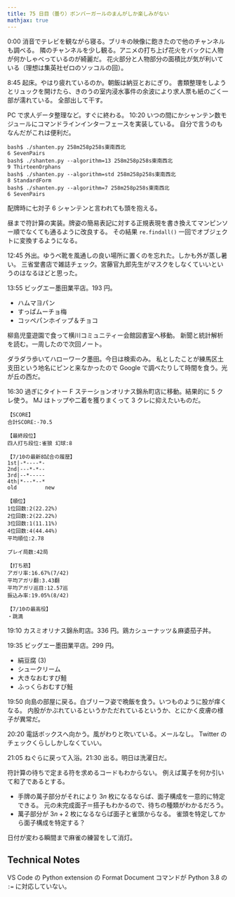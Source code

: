 ```yaml
---
title: 75 日目（曇り）ボンバーガールのまんがしか楽しみがない
mathjax: true
---
```


0:00 消音でテレビを観ながら寝る。ブリキの映像に飽きたので他のチャンネルも調べる。
隣のチャンネルを少し観る。アニメの打ち上げ花火をバックに人物が何かしゃべっているのが綺麗だ。
花火部分と人物部分の面積比が気が利いている（理想は集英社ゼロのソッコルの回）。

8:45 起床。やはり疲れているのか。朝飯は納豆とおにぎり。
書類整理をしようとリュックを開けたら、きのうの室内浸水事件の余波により求人票も紙のごく一部が濡れている。
全部出して干す。

PC で求人データ整理など。すぐに終わる。
10:20 いつの間にかシャンテン数モジュールにコマンドラインインターフェースを実装している。
自分で言うのもなんだがこれは便利だ。

```shell
bash$ ./shanten.py 258m258p258s東南西北
6 SevenPairs
bash$ ./shanten.py --algorithm=13 258m258p258s東南西北
9 ThirteenOrphans
bash$ ./shanten.py --algorithm=std 258m258p258s東南西北
8 StandardForm
bash$ ./shanten.py --algorithm=7 258m258p258s東南西北
6 SevenPairs
```

配牌時に七対子 6 シャンテンと言われても頭を抱える。

昼まで符計算の実装。牌姿の簡易表記に対する正規表現を書き換えてマンピンソー順でなくても通るように改良する。
その結果 `re.findall()` 一回でオブジェクトに変換するようになる。

12:45 外出。ゆうべ靴を風通しの良い場所に置くのを忘れた。しかも外が蒸し暑い。
三省堂書店で雑誌チェック。宮藤官九郎先生がマスクをしなくていいというのはなるほどと思った。

13:55 ビッグエー墨田業平店。193 円。

* ハムマヨパン
* すっぱムーチョ梅
* コッペパンホイップ＆チョコ

柳島児童遊園で食って横川コミュニティー会館図書室へ移動。
新聞と統計解析を読む。一周したので次回ノート。

ダラダラ歩いてハローワーク墨田。今日は検索のみ。
私としたことが練馬区土支田という地名にピンと来なかったので Google で調べたりして時間を食う。光が丘の西だ。

16:30 過ぎにタイトー F ステーションオリナス錦糸町店に移動。結果的に 5 クレ使う。
MJ はトップや二着を獲りまくって 3 クレに抑えたいものだ。

```text
【SCORE】
合計SCORE:-70.5

【最終段位】
四人打ち段位:雀狼 幻球:8

【7/10の最新8試合の履歴】
1st|-*----*-
2nd|---*-*--
3rd|--*-----
4th|*---*--*
old         new

【順位】
1位回数:2(22.22%)
2位回数:2(22.22%)
3位回数:1(11.11%)
4位回数:4(44.44%)
平均順位:2.78

プレイ局数:42局

【打ち筋】
アガリ率:16.67%(7/42)
平均アガリ翻:3.43翻
平均アガリ巡目:12.57巡
振込み率:19.05%(8/42)

【7/10の最高役】
・跳満
```

19:10 カスミオリナス錦糸町店。336 円。鶏カシューナッツ＆麻婆茄子丼。

19:35 ビッグエー墨田業平店。299 円。

* 絹豆腐 (3)
* シュークリーム
* 大きなおむすび鮭
* ふっくらおむすび鮭

19:50 向島の部屋に戻る。白ブリーフ姿で晩飯を食う。いつものように股が痒くなる。
内股がかぶれているというかただれているというか、とにかく皮膚の様子が異常だ。

20:20 電話ボックスへ向かう。風がわりと吹いている。メールなし。
Twitter のチェックくらししかしなくていい。

21:05 ねぐらに戻って入浴。21:30 出る。明日は洗濯日だ。

符計算の待ちで定まる符を求めるコードもわからない。
例えば萬子を何か引いて和了であるとする。

* 手牌の萬子部分がそれにより $3n$ 枚になるならば、面子構成を一意的に特定できる。
  元の未完成面子＝搭子もわかるので、待ちの種類がわかるだろう。
* 萬子部分が $3n + 2$ 枚になるならば面子と雀頭からなる。
  雀頭を特定してから面子構成を特定する？

日付が変わる瞬間まで麻雀の練習をして消灯。

## Technical Notes

VS Code の Python extension の Format Document コマンドが
Python 3.8 の `:=` に対応していない。
